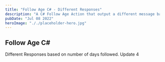 ```yaml
---
title: "Follow Age C# - Different Responses"
description: "A C# Follow Age Action that output a different message based on the number of days followed"
pubDate: "Jul 08 2022"
heroImage: "././placeholder-hero.jpg"
---
```

## Follow Age C# 

Different Responses based on number of days followed.
Update 4

